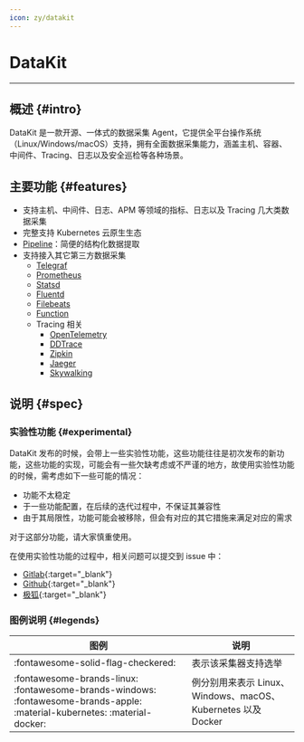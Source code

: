 ```yaml
---
icon: zy/datakit
---
```


# DataKit
---


## 概述 {#intro}

DataKit 是一款开源、一体式的数据采集 Agent，它提供全平台操作系统（Linux/Windows/macOS）支持，拥有全面数据采集能力，涵盖主机、容器、中间件、Tracing、日志以及安全巡检等各种场景。

## 主要功能 {#features}

- 支持主机、中间件、日志、APM 等领域的指标、日志以及 Tracing 几大类数据采集
- 完整支持 Kubernetes 云原生生态
- [Pipeline](pipeline.md)：简便的结构化数据提取
- 支持接入其它第三方数据采集
    - [Telegraf](telegraf.md)
    - [Prometheus](prom.md)
    - [Statsd](statsd.md)
    - [Fluentd](logstreaming.md)
    - [Filebeats](beats_output.md)
    - [Function](../dataflux-func/write-data-via-datakit.md)
    - Tracing 相关
        - [OpenTelemetry](opentelemetry.md)
        - [DDTrace](ddtrace.md)
        - [Zipkin](zipkin.md)
        - [Jaeger](jaeger.md)
        - [Skywalking](skywalking.md)

## 说明 {#spec}

### 实验性功能 {#experimental}

DataKit 发布的时候，会带上一些实验性功能，这些功能往往是初次发布的新功能，这些功能的实现，可能会有一些欠缺考虑或不严谨的地方，故使用实验性功能的时候，需考虑如下一些可能的情况：

- 功能不太稳定
- 于一些功能配置，在后续的迭代过程中，不保证其兼容性
- 由于其局限性，功能可能会被移除，但会有对应的其它措施来满足对应的需求

对于这部分功能，请大家慎重使用。

在使用实验性功能的过程中，相关问题可以提交到 issue 中：

- [Gitlab](https://gitlab.jiagouyun.com/cloudcare-tools/datakit/-/issues/new?issue%5Bmilestone_id%5D=){:target="_blank"} 
- [Github](https://github.com/GuanceCloud/datakit/issues/new){:target="_blank"}
- [极狐](https://jihulab.com/guance-cloud/datakit/-/issues/new){:target="_blank"}

### 图例说明 {#legends}

| 图例                                                                                                                       | 说明                                                          |
| ---                                                                                                                        | ---                                                           |
| :fontawesome-solid-flag-checkered:                                                                                         | 表示该采集器支持选举                                          |
| :fontawesome-brands-linux: :fontawesome-brands-windows: :fontawesome-brands-apple: :material-kubernetes: :material-docker: | 例分别用来表示 Linux、Windows、macOS、 Kubernetes 以及 Docker |

